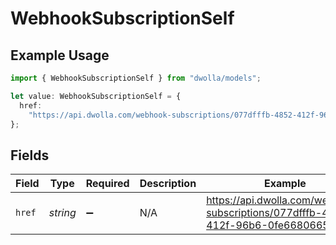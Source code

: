 # WebhookSubscriptionSelf

## Example Usage

```typescript
import { WebhookSubscriptionSelf } from "dwolla/models";

let value: WebhookSubscriptionSelf = {
  href:
    "https://api.dwolla.com/webhook-subscriptions/077dfffb-4852-412f-96b6-0fe668066589",
};
```

## Fields

| Field                                                                             | Type                                                                              | Required                                                                          | Description                                                                       | Example                                                                           |
| --------------------------------------------------------------------------------- | --------------------------------------------------------------------------------- | --------------------------------------------------------------------------------- | --------------------------------------------------------------------------------- | --------------------------------------------------------------------------------- |
| `href`                                                                            | *string*                                                                          | :heavy_minus_sign:                                                                | N/A                                                                               | https://api.dwolla.com/webhook-subscriptions/077dfffb-4852-412f-96b6-0fe668066589 |